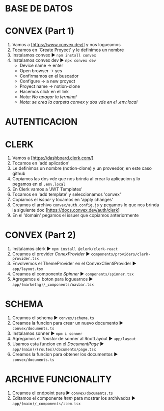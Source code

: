 # BASE DE DATOS
# CONVEX (Part 1)
1. Vamos a [https://www.convex.dev/] y nos logueamos
2. Tocamos en 'Create Proyect' y le definimos un nombre
3. Instalamos convex ► `npm install convex`
4. Instalamos convex dev ► `npx convex dev`
   - Device name → enter
   - Open browser → yes
   - Confirmamos en el buscador
   - Configure → a new proyect
   - Proyect name → notion-clone
   - Hacemos click en el link
   - *Nota: No apagar la terminal*
   - *Nota: se crea la carpeta convex y dos vde en el .env.local*

# AUTENTICACION
# CLERK
1. Vamos a [https://dashboard.clerk.com/]
2. Tocamos en 'add aplication'
3. Le definimos un nombre (notion-clone) y un proveedor, en este caso github
4. Copiamos las dos vde que nos brinda al crear la aplicacion y lo pegamos en el `.env.local`
5. En Clerk vamos a 'JWT Templates'
6. Tocamos en 'add template' y seleccionamos 'convex'
7. Copiamos el *issuer* y tocamos en 'apply changes'
8. Creamos el archivo `convex/auth.config.js` y pegamos lo que nos brinda la siguiente doc [https://docs.convex.dev/auth/clerk]
9. En el 'domain' pegamos el issuer que copiamos anteriormente

# CONVEX (Part 2)
1. Instalamos clerk ► `npm install @clerk/clerk-react`
2. Creamos el provider *ConexProvider* ► `components/providers/clerk-provider.tsx`
3. Envolvemos el ThemeProvider en el ConvexClientiProvider ► `app/layout.tsx`
4. Creamos el componente *Spinner* ► `components/spinner.tsx`
5. Agregamos el boton para loguearnos ► `app/(marketng)/_components/navbar.tsx`

# SCHEMA
1. Creamos el schema ► `convex/schema.ts`
2. Creamos la funcion para crear un nuevo documento ► `convex/documents.ts`
3. Instalamos sonner ► `npm i sonner`
4. Agregamos el *Toaster* de sonner al RootLayout ► `app/layout`
5. Usamos esta funcion en el *DocumentPage* ► `app/(main)/(routes)/documents/page.tsx`
6. Creamos la funcion para obtener los documentos ► `convex/documents.ts`

# ARCHIVE FUNCIONALITY
1. Creamos el endpoint para ► `convex/documents.ts`
2. Editamos el componente *Item* para mostrar los archivados ► `app/(main)/_components/item.tsx`
